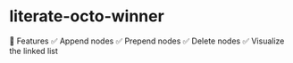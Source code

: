# literate-octo-winner

🎯 Features
✅ Append nodes
✅ Prepend nodes
✅ Delete nodes
✅ Visualize the linked list
